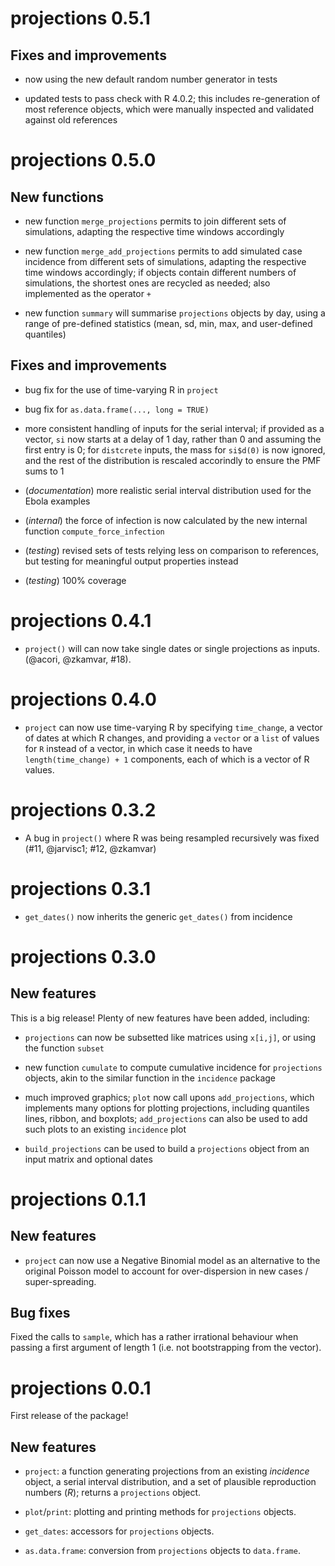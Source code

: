 # projections 0.5.1

## Fixes and improvements

- now using the new default random number generator in tests

- updated tests to pass check with R 4.0.2; this includes re-generation of most
  reference objects, which were manually inspected and validated against old
  references


# projections 0.5.0

## New functions

- new function `merge_projections` permits to join different sets of
  simulations, adapting the respective time windows accordingly

- new function `merge_add_projections` permits to add simulated case incidence
  from different sets of simulations, adapting the respective time windows
  accordingly; if objects contain different numbers of simulations, the shortest
  ones are recycled as needed; also implemented as the operator `+`

- new function `summary` will summarise `projections` objects by day, using a
  range of pre-defined statistics (mean, sd, min, max, and user-defined
  quantiles)

## Fixes and improvements

- bug fix for the use of time-varying R in `project`

- bug fix for `as.data.frame(..., long = TRUE)`

- more consistent handling of inputs for the serial interval; if provided as a
  vector, `si` now starts at a delay of 1 day, rather than 0 and assuming the
  first entry is 0; for `distcrete` inputs, the mass for `si$d(0)` is now
  ignored, and the rest of the distribution is rescaled accorindly to ensure the
  PMF sums to 1

- (*documentation*) more realistic serial interval distribution used for the Ebola
  examples

- (*internal*) the force of infection is now calculated by the new internal
  function `compute_force_infection`
  
- (*testing*) revised sets of tests relying less on comparison to references,
  but testing for meaningful output properties instead
  
- (*testing*) 100% coverage


# projections 0.4.1

- `project()` will can now take single dates or single projections as inputs.
  (@acori, @zkamvar, #18).

# projections 0.4.0

- `project` can now use time-varying R by specifying `time_change`, a vector of
  dates at which R changes, and providing a `vector` or a `list` of values for
  `R` instead of a vector, in which case it needs to have `length(time_change) +
  1` components, each of which is a vector of R values.

# projections 0.3.2

- A bug in `project()` where R was being resampled recursively was fixed
  (#11, @jarvisc1; #12, @zkamvar)

# projections 0.3.1

 - `get_dates()` now inherits the generic `get_dates()` from incidence

# projections 0.3.0

## New features

This is a big release! Plenty of new features have been added, including:

- `projections` can now be subsetted like matrices using `x[i,j]`, or using the
  function `subset`
  
- new function `cumulate` to compute cumulative incidence for `projections`
  objects, akin to the similar function in the `incidence` package
  
- much improved graphics; `plot` now call upons `add_projections`, which
  implements many options for plotting projections, including quantiles lines,
  ribbon, and boxplots; `add_projections` can also be used to add such plots to
  an existing `incidence` plot

- `build_projections` can be used to build a `projections` object from an input
  matrix and optional dates



# projections 0.1.1

## New features

- `project` can now use a Negative Binomial model as an alternative to the
  original Poisson model to account for over-dispersion in new cases /
  super-spreading.


## Bug fixes

Fixed the calls to `sample`, which has a rather irrational behaviour when
passing a first argument of length 1 (i.e. not bootstrapping from the vector).




# projections 0.0.1

First release of the package!


## New features

- `project`: a function generating projections from an existing *incidence*
  object, a serial interval distribution, and a set of plausible reproduction
  numbers ($R$); returns a `projections` object.
  
- `plot`/`print`: plotting and printing methods for `projections` objects.

- `get_dates`: accessors for `projections` objects.

- `as.data.frame`: conversion from `projections` objects to `data.frame`.

